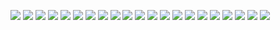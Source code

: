 ![](assets/file%20handling-01.png)
![](assets/file%20handling-02.png)
![](assets/file%20handling-03.png)
![](assets/file%20handling-04.png)
![](assets/file%20handling-05.png)
![](assets/file%20handling-06.png)
![](assets/file%20handling-07.png)
![](assets/file%20handling-08.png)
![](assets/file%20handling-09.png)
![](assets/file%20handling-10.png)
![](assets/file%20handling-11.png)
![](assets/file%20handling-12.png)
![](assets/file%20handling-13.png)
![](assets/file%20handling-14.png)
![](assets/file%20handling-15.png)
![](assets/file%20handling-16.png)
![](assets/file%20handling-17.png)
![](assets/file%20handling-18.png)
![](assets/file%20handling-19.png)
![](assets/file%20handling-20.png)
![](assets/file%20handling-21.png)

